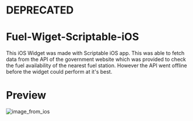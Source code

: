 # DEPRECATED

# Fuel-Wiget-Scriptable-iOS
This iOS Widget was made with Scriptable iOS app. This was able to fetch data from the API of the government website which was provided to check the fuel availability of the nearest fuel station. However the API went offline before the widget could perform at it's best.

# Preview
![image_from_ios](https://github.com/ChethiyaKD/Fuel-Wiget-Scriptable-iOS/assets/39989150/d4000390-2af9-41d7-92fe-5edc77d388cc)
